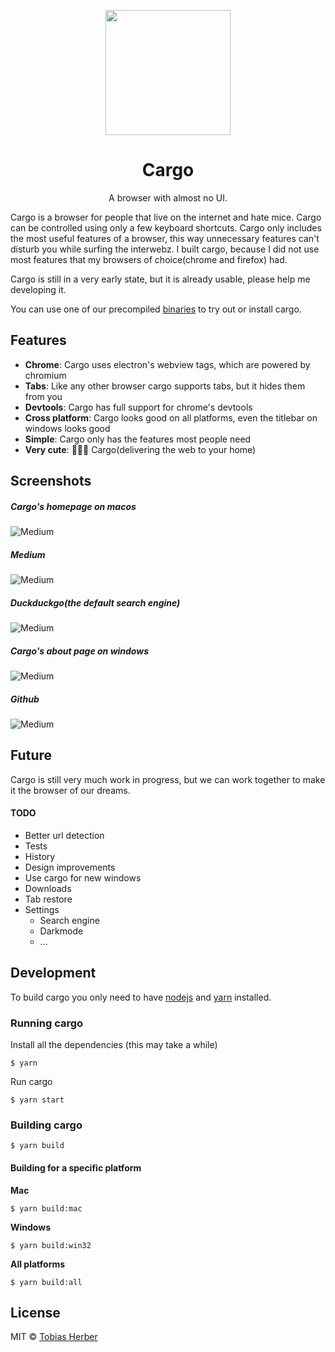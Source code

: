 <p align="center">
  <img width="200px" src="https://i.imgur.com/XfHbapN.png" />
  <h1 align="center">Cargo</h1>
</p>

<p align="center">
  A browser with almost no UI.
</p>

Cargo is a browser for people that live on the internet and hate mice. Cargo can be controlled using only a few keyboard shortcuts. Cargo only includes the most useful features of a browser, this way unnecessary features can't disturb you while surfing the interwebz. I built cargo, because I did not use most features that my browsers of choice(chrome and firefox) had.

Cargo is still in a very early state, but it is already usable, please help me developing it.

You can use one of our precompiled [binaries](https://github.com/herber/cargo/releases/latest) to try out or install cargo.

## Features

 - __Chrome__: Cargo uses electron's webview tags, which are powered by chromium
 - __Tabs__: Like any other browser cargo supports tabs, but it hides them from you
 - __Devtools__: Cargo has full support for chrome's devtools
 - __Cross platform__: Cargo looks good on all platforms, even the titlebar on windows looks good
 - __Simple__: Cargo only has the features most people need
 - __Very cute__: 🚂🚋🚋 Cargo(delivering the web to your home)

## Screenshots

##### Cargo's homepage on macos

![Medium](https://i.imgur.com/BT4P3mn.png)

##### Medium

![Medium](https://i.imgur.com/YpUDGQJ.png)

##### Duckduckgo(the default search engine)

![Medium](https://i.imgur.com/fnQ9ZCF.png)

##### Cargo's about page on windows

![Medium](https://i.imgur.com/ykuNAlY.png)

##### Github

![Medium](https://i.imgur.com/umxDEtU.png)

## Future

Cargo is still very much work in progress, but we can work together to make it the browser of our dreams.

#### TODO

 - Better url detection
 - Tests
 - History
 - Design improvements
 - Use cargo for new windows
 - Downloads
 - Tab restore
 - Settings
    - Search engine
    - Darkmode
    - ...

## Development

To build cargo you only need to have [nodejs](https://nodejs.org) and [yarn](https://yarnpkg.com) installed.

### Running cargo

Install all the dependencies (this may take a while)

```
$ yarn
```

Run cargo

```
$ yarn start
```

### Building cargo

```
$ yarn build
```

#### Building for a specific platform

__Mac__

```
$ yarn build:mac
```

__Windows__

```
$ yarn build:win32
```

__All platforms__

```
$ yarn build:all
```

## License

MIT © [Tobias Herber](http://tobihrbr.com)
